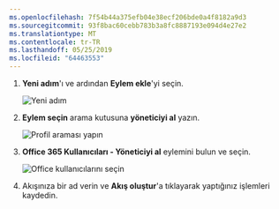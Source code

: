 ```yaml
---
ms.openlocfilehash: 7f54b44a375efb04e38ecf206bde0a4f8182a9d3
ms.sourcegitcommit: 93f8bac60cebb783b3a8fc8887193e094d4e27e2
ms.translationtype: MT
ms.contentlocale: tr-TR
ms.lasthandoff: 05/25/2019
ms.locfileid: "64463553"
---
```

1. **Yeni adım**'ı ve ardından **Eylem ekle**'yi seçin.
   
    ![Yeni adım](media/modern-approvals/select-sharepoint-add-action.png)
2. **Eylem seçin** arama kutusuna **yöneticiyi al** yazın.
   
    ![Profil araması yapın](media/modern-approvals/search-for-profile.png)
3. **Office 365 Kullanıcıları - Yöneticiyi al** eylemini bulun ve seçin.
   
    ![Office kullanıcılarını seçin](media/modern-approvals/select-my-profile.png)
4. Akışınıza bir ad verin ve **Akış oluştur**'a tıklayarak yaptığınız işlemleri kaydedin.


